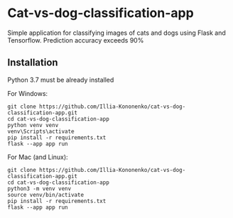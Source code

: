 # Cat-vs-dog-classification-app

Simple application for classifying images of cats and dogs using Flask and Tensorflow. Prediction accuracy exceeds 90%
## Installation

Python 3.7 must be already installed

For Windows:
```shell
git clone https://github.com/Illia-Kononenko/cat-vs-dog-classification-app.git
cd cat-vs-dog-classification-app
python venv venv
venv\Scripts\activate
pip install -r requirements.txt
flask --app app run
```
For Mac (and Linux):
```shell
git clone https://github.com/Illia-Kononenko/cat-vs-dog-classification-app.git
cd cat-vs-dog-classification-app
python3 -m venv venv
source venv/bin/activate
pip install -r requirements.txt
flask --app app run 
```
